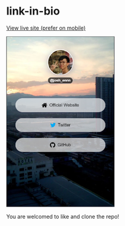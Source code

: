 # link-in-bio

<a href="https://links.joshuakme.com" target="_blank">View live site (prefer on mobile)</a>
  
<img src="./images/mobile-screenshot.PNG" height="450">

You are welcomed to like and clone the repo!
